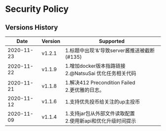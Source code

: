 # Security Policy

## Versions History


| Date       | Version | Supported                                                        |
| ---------- | ------- | ---------------------------------------------------------------- |
| 2020-11-23 | v1.2.1  | 1.标题中出现'&'导致server酱推送被截断 (#135)                     |
| 2020-11-22 | v1.1.9  | 1.增加docker版本指路链接</br>2.@NatsuSai 优化任务相关代码        |
| 2020-11-21 | v1.1.8  | 1.解决412 Precondition Failed</br>2.更优雅的日志。               |
| 2020-11-12 | v1.1.6  | 1.支持优先投币给关注的up主投币                                   |
| 2020-11-09 | v1.1.4  | 1.支持jar包从外部文件读取配置 </br>2.使用新api和优化升级时间提示 |

